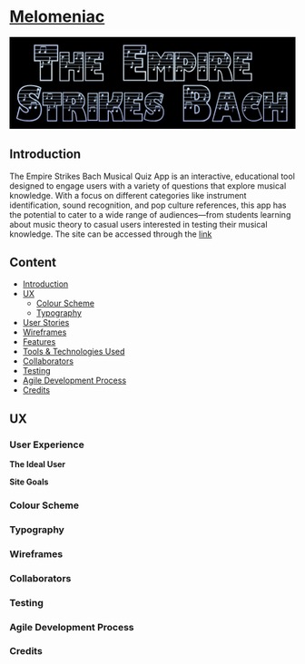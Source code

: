 # [Melomeniac](https://md-ash-dot.github.io/classical-music-hackathon/)

![Project Title](assests/images/intro.png)

## Introduction
The Empire Strikes Bach Musical Quiz App is an interactive, educational tool designed to engage users with a variety of questions that explore musical knowledge. With a focus on different categories like instrument identification, sound recognition, and pop culture references, this app has the potential to cater to a wide range of audiences—from students learning about music theory to casual users interested in testing their musical knowledge. The site can be accessed through the [link](https://md-ash-dot.github.io/classical-music-hackathon/)


## Content

   - [Introduction](#introduction)
  - [UX](#ux)
    - [Colour Scheme](#colour-scheme)
    - [Typography](#typography)
  - [User Stories](#user-stories)
  - [Wireframes](#wireframes)
  - [Features](#features)
  - [Tools & Technologies Used](#tools--technologies-used)
  - [Collaborators](#Collaborators)
  - [Testing](#testing)
  - [Agile Development Process](#agile-development-process)
  - [Credits](#credits)

## UX

### User Experience

**The Ideal User**

**Site Goals**

### Colour Scheme

### Typography

### Wireframes

### Collaborators

### Testing

### Agile Development Process

### Credits


